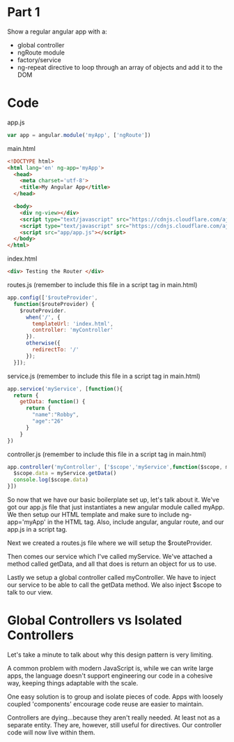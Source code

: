# Part 1

Show a regular angular app with a:
- global controller
- ngRoute module
- factory/service
- ng-repeat directive to loop through an array of objects and add it to the DOM

# Code
app.js
```js
var app = angular.module('myApp', ['ngRoute'])
```
main.html
```html
<!DOCTYPE html>
<html lang='en' ng-app='myApp'>
  <head>
    <meta charset='utf-8'>
    <title>My Angular App</title>
  </head>

  <body>
    <div ng-view></div>
    <script type="text/javascript" src="https://cdnjs.cloudflare.com/ajax/libs/angular.js/1.4.10/angular.min.js"></script>
    <script type="text/javascript" src="https://cdnjs.cloudflare.com/ajax/libs/angular.js/1.4.10/angular-route.min.js"></script>
    <script src="app/app.js"></script>
  </body>
</html>
```
index.html
```html
<div> Testing the Router </div>
```
routes.js (remember to include this file in a script tag in main.html)
```js
app.config(['$routeProvider',
  function($routeProvider) {
    $routeProvider.
      when('/', {
        templateUrl: 'index.html',
        controller: 'myController'
      }).
      otherwise({
        redirectTo: '/'
      });
  }]);

```
service.js (remember to include this file in a script tag in main.html)
```js
app.service('myService', [function(){
  return {
    getData: function() {
      return {
        "name":"Robby",
        "age":"26"
      }
    }
})
```
controller.js (remember to include this file in a script tag in main.html)
```js
app.controller('myController', ['$scope','myService',function($scope, myService) {
  $scope.data = myService.getData()
  console.log($scope.data)
}])
```

So now that we have our basic boilerplate set up, let's talk about it. We've got our app.js file that just instantiates a new angular module called myApp. We then setup our HTML template and make sure to include ng-app='myApp' in the HTML tag. Also, include angular, angular route, and our app.js in a script tag.

Next we created a routes.js file where we will setup the $routeProvider.

Then comes our service which I've called myService. We've attached a method called getData, and all that does is return an object for us to use.

Lastly we setup a global controller called myController. We have to inject our service to be able to call the getData method. We also inject $scope to talk to our view.


# Global Controllers vs Isolated Controllers

Let's take a minute to talk about why this design pattern is very limiting.

A common problem with modern JavaScript is, while we can write large apps, the language doesn't support engineering our code in a cohesive way, keeping things adaptable with the scale.

One easy solution is to group and isolate pieces of code. Apps with loosely coupled 'components' encourage code reuse are easier to maintain.

Controllers are dying...because they aren't really needed. At least not as a separate entity. They are, however, still useful for directives. Our controller code will now live within them.
